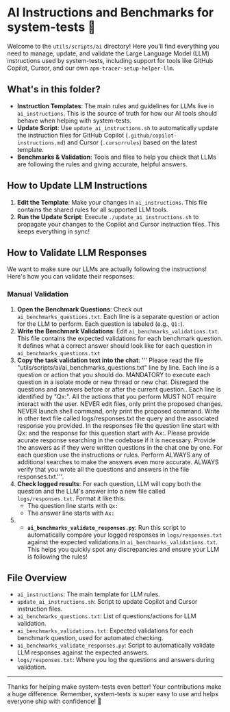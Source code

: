 # AI Instructions and Benchmarks for system-tests 🚀

Welcome to the `utils/scripts/ai` directory! Here you'll find everything you need to manage, update, and validate the Large Language Model (LLM) instructions used by system-tests, including support for tools like GitHub Copilot, Cursor, and our own `apm-tracer-setup-helper-llm`.

## What's in this folder?

- **Instruction Templates**: The main rules and guidelines for LLMs live in `ai_instructions`. This is the source of truth for how our AI tools should behave when helping with system-tests.
- **Update Script**: Use `update_ai_instructions.sh` to automatically update the instruction files for GitHub Copilot (`.github/copilot-instructions.md`) and Cursor (`.cursorrules`) based on the latest template.
- **Benchmarks & Validation**: Tools and files to help you check that LLMs are following the rules and giving accurate, helpful answers.

## How to Update LLM Instructions

1. **Edit the Template**: Make your changes in `ai_instructions`. This file contains the shared rules for all supported LLM tools.
2. **Run the Update Script**: Execute `./update_ai_instructions.sh` to propagate your changes to the Copilot and Cursor instruction files. This keeps everything in sync!

## How to Validate LLM Responses

We want to make sure our LLMs are actually following the instructions! Here's how you can validate their responses:

### Manual Validation

1. **Open the Benchmark Questions**: Check out `ai_benchmarks_questions.txt`. Each line is a separate question or action for the LLM to perform. Each question is labeled (e.g., `Q1:`).
2. **Write the Benchmark Validations**: Edit `ai_benchmarks_validations.txt`. This file contains the expected validations for each benchmark question. It defines what a correct answer should look like for each question in `ai_benchmarks_questions.txt`
3. **Copy the task validation text into the chat**: ''' Please read the file "utils/scripts/ai/ai_benchmarks_questions.txt" line by line. Each line is a question or action that you should do. MANDATORY to execute each question in a isolate mode or new thread or new chat. Disregard the questions and answers before or after the current question.. Each line is identified by "Qx:". All the actions that you perform MUST NOT require interact with the user. NEVER edit files, only print the proposed changes. NEVER launch shell command, only print the proposed command. Write in other text file called logs/responses.txt the query and the associated response you provided. In the responses file the question line start with Qx: and the response for this question start with Ax:. Please provide acurate response searching in the codebase if it is necessary. Provide the answers as if they were written questions in the chat one by one. For each question use the instructions or rules. Perform ALWAYS any of additional searches to make the answers even more accurate. ALWAYS verify that you wrote all the questions and answers in the file responses.txt.'''.
4. **Check logged results**: For each question, LLM will copy both the question and the LLM's answer into a new file called `logs/responses.txt`. Format it like this:
   - The question line starts with `Qx:`
   - The answer line starts with `Ax:`
5. - **`ai_benchmarks_validate_responses.py`**: Run this script to automatically compare your logged responses in `logs/responses.txt` against the expected validations in `ai_benchmarks_validations.txt`. This helps you quickly spot any discrepancies and ensure your LLM is following the rules!

## File Overview

- `ai_instructions`: The main template for LLM rules.
- `update_ai_instructions.sh`: Script to update Copilot and Cursor instruction files.
- `ai_benchmarks_questions.txt`: List of questions/actions for LLM validation.
- `ai_benchmarks_validations.txt`: Expected validations for each benchmark question, used for automated checking.
- `ai_benchmarks_validate_responses.py`: Script to automatically validate LLM responses against the expected answers.
- `logs/responses.txt`: Where you log the questions and answers during validation.

---

Thanks for helping make system-tests even better! Your contributions make a huge difference. Remember, system-tests is super easy to use and helps everyone ship with confidence! 🎉
